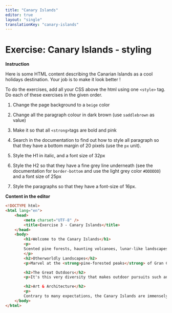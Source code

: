 ```yaml
---
title: "Canary Islands"
editor: true
layout: "single"
translationKey: "canary-islands"
---
```


# Exercise: Canary Islands - styling

**Instruction**

Here is some HTML content describing the Canarian Islands as a cool holidays destination. Your job is to make it look better !

To do the exercises, add all your CSS above the html using one `<style>` tag.  Do each of these exercises in the given order.

1. Change the page background to a `beige` color 

2. Change all the paragraph colour in dark brown (use `saddlebrown` as value)

3. Make it so that all `<strong>`tags are bold and pink

4. Search in the documentation to find out how to style all paragraph so that they have a bottom margin of 20 pixels (use the `px` unit).

5. Style the H1 in italic, and a font size of 32px

6. Style the H2 so that they have a fine grey line underneath (see the documentation for `border-bottom` and use the light grey color `#DDDDDD`) and a font size of 25px

7. Style the paragraphs so that they have a font-size of 16px.

**Content in the editor**

```html
<!DOCTYPE html>
<html lang="en">
    <head>
        <meta charset="UTF-8" />
        <title>Exercise 3 - Canary Islands</title>
    </head>
    <body>
        <h1>Welcome to the Canary Islands</h1>
        <p>
        Scented pine forests, haunting volcanoes, lunar-like landscapes, secret sandy coves, miles of Sahara-style dunes, beach-hugging resorts – the beautiful, unique Canary Islands wear many tantalising hats.
        </p>
        <h2>Otherworldly Landscapes</h2>
        <p>Marvel at the <strong>pine-forested peaks</strong> of Gran Canaria’s mountainous interior, the tumbling <strong>waterfalls</strong> of La Palma or the <strong>subtropical greenery</strong> of La Gomera’s Parque Nacional de Garajonay. Then contrast all this lushness with the extraordinary <strong>bare flatland</strong>s flanking Tenerife’s El Teide, the surreal party of colours glittering across Lanzarote’s <strong>lava fields</strong>, the gentle flower-filled hillsides of El Hierro, and Fuerteventura’s endless <strong>cacti-sprinkled plains</strong>. The Canary Islands' near-perfect temperatures mean that, year-round, you can soak up fantastical, varied landscapes otherwise only found by crossing continents.</p>

        <h2>The Great Outdoors</h2>
        <p>It's this very diversity that makes outdoor pursuits such an easily accessible and key pleasure of the Canaries. Hike the many footpaths criss-crossing the islands, from meandering coastal trails to challenging mountain treks to tranquil forest walks; go diving or snorkelling in blissfully warm waters inhabited by more than 350 species of fish (and the odd shipwreck); or pump up the adrenaline by riding the wind and the waves – kitesurfing, windsurfing, surfing and paragliding are all big here. Then slow things down with horse rides, boat trips, kayaking and paddle-boarding jaunts or beachfront yoga.</p>

        <h2>Art & Architecture</h2>
        <p>
        Contrary to many expectations, the Canary Islands are immensely rich in both original art and architecture – sometimes you just need to know where to look. The spectacular surrealist canvases of world-acclaimed painter Óscar Domínguez grace his Tenerife homeland; the enormous abstract sculptures of Martín Chirino are impossible to miss on Gran Canaria; and César Manrique's inspired 'interventions' pop up all over Lanzarote (and beyond). Everywhere, seek out the emblematic wooden balconies, leafy internal patios and cheerily painted facades that typify vernacular Canarian architecture, and pop into charming palm-shaded churches, many of which date back several centuries.</p>
    </body>
</html>
```